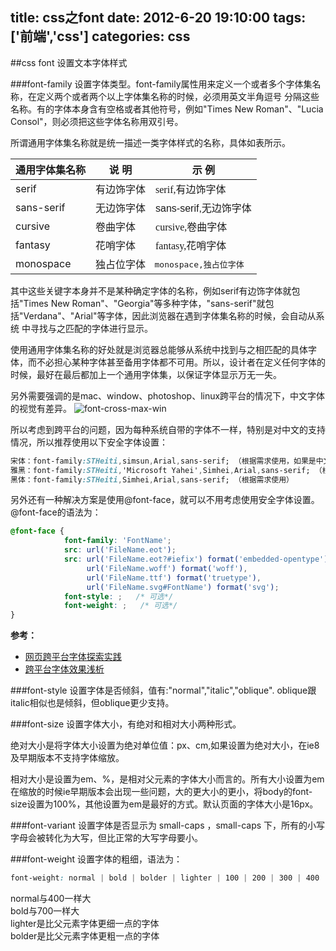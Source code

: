title: css之font
date: 2012-6-20 19:10:00
tags: ['前端','css']
categories: css
---

##css font
设置文本字体样式

###font-family
设置字体类型。font-family属性用来定义一个或者多个字体集名称，在定义两个或者两个以上字体集名称的时候，必须用英文半角逗号 分隔这些名称。有的字体本身含有空格或者其他符号，例如"Times New Roman"、"Lucia Consol"，则必须把这些字体名称用双引号。

所谓通用字体集名称就是统一描述一类字体样式的名称，具体如表所示。

<table>
	<thead>
		<tr>
			<th>通用字体集名称</th>
			<th>说    明</th>
			<th>示    例</th>
		</tr>
	</thead>
	<tbody>
		<tr>
			<td>serif</td>
			<td>有边饰字体</td>
			<td style="font-family:serif;">serif,有边饰字体</td>
		</tr>
		<tr>
			<td>sans-serif</td>
			<td>无边饰字体</td>
			<td style="font-family:sans-serif;">sans-serif,无边饰字体</td>
		</tr>
		<tr>
			<td>cursive</td>
			<td>卷曲字体</td>
			<td style="font-family:cursive;">cursive,卷曲字体</td>
		</tr>
		<tr>
			<td>fantasy</td>
			<td>花哨字体</td>
			<td style="font-family:fantasy;">fantasy,花哨字体</td>
		</tr>
		<tr>
			<td>monospace</td>
			<td>独占位字体</td>
			<td style="font-family:monospace;">monospace,独占位字体</td>
		</tr>
	</tbody>
</table>

其中这些关键字本身并不是某种确定字体的名称，例如serif有边饰字体就包括"Times New Roman"、"Georgia"等多种字体，"sans-serif"就包括"Verdana"、"Arial"等字体，因此浏览器在遇到字体集名称的时候，会自动从系统 中寻找与之匹配的字体进行显示。

使用通用字体集名称的好处就是浏览器总能够从系统中找到与之相匹配的具体字体，而不必担心某种字体甚至备用字体都不可用。所以，设计者在定义任何字体的时候，最好在最后都加上一个通用字体集，以保证字体显示万无一失。


另外需要强调的是mac、window、photoshop、linux跨平台的情况下，中文字体的视觉有差异。
![font-cross-max-win](/images/201206/font-cross-max-win.png)

所以考虑到跨平台的问题，因为每种系统自带的字体不一样，特别是对中文的支持情况，所以推荐使用以下安全字体设置：
```css
宋体：font-family:STHeiti,simsun,Arial,sans-serif; （根据需求使用，如果是中文网页则推荐写到body里）
雅黑：font-family:STHeiti,'Microsoft Yahei',Simhei,Arial,sans-serif; （根据需求使用）
黑体：font-family:STHeiti,Simhei,Arial,sans-serif; （根据需求使用）
```
另外还有一种解决方案是使用@font-face，就可以不用考虑使用安全字体设置。@font-face的语法为：
```css
@font-face {
			font-family: 'FontName';
			src: url('FileName.eot');
			src: url('FileName.eot?#iefix') format('embedded-opentype'),
				 url('FileName.woff') format('woff'),
				 url('FileName.ttf') format('truetype'),
				 url('FileName.svg#FontName') format('svg');
			font-style: ;   /* 可选*/
			font-weight: ;   /* 可选*/
}
```

**参考：**
+ [网页跨平台字体探索实践](http://ued.orzk.com/2013/01/14/%E7%BD%91%E9%A1%B5%E8%B7%A8%E5%B9%B3%E5%8F%B0%E5%AD%97%E4%BD%93%E6%8E%A2%E7%B4%A2%E5%AE%9E%E8%B7%B5/)
+ [跨平台字体效果浅析](http://isux.tencent.com/5058.html)

###font-style
设置字体是否倾斜，值有:"normal","italic","oblique".
oblique跟italic相似也是倾斜，但oblique更少支持。

###font-size
设置字体大小，有绝对和相对大小两种形式。

绝对大小是将字体大小设置为绝对单位值：px、cm,如果设置为绝对大小，在ie8及早期版本不支持字体缩放。

相对大小是设置为em、%，是相对父元素的字体大小而言的。所有大小设置为em在缩放的时候ie早期版本会出现一些问题，大的更大小的更小，将body的font-size设置为100%，其他设置为em是最好的方式。默认页面的字体大小是16px。


###font-variant
设置字体是否显示为 small-caps ，small-caps 下，所有的小写字母会被转化为大写，但比正常的大写字母要小。

###font-weight
设置字体的粗细，语法为：
```css
font-weight: normal | bold | bolder | lighter | 100 | 200 | 300 | 400 | 500 | 600 | 700 | 800 | 900
```
normal与400一样大    
bold与700一样大    
lighter是比父元素字体更细一点的字体  	
bolder是比父元素字体更粗一点的字体  





